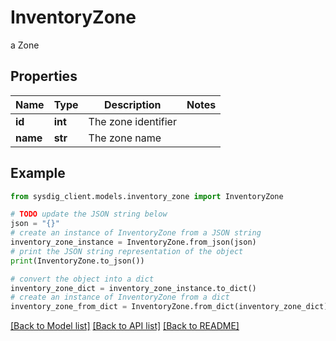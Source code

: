 # InventoryZone

a Zone

## Properties

Name | Type | Description | Notes
------------ | ------------- | ------------- | -------------
**id** | **int** | The zone identifier | 
**name** | **str** | The zone name | 

## Example

```python
from sysdig_client.models.inventory_zone import InventoryZone

# TODO update the JSON string below
json = "{}"
# create an instance of InventoryZone from a JSON string
inventory_zone_instance = InventoryZone.from_json(json)
# print the JSON string representation of the object
print(InventoryZone.to_json())

# convert the object into a dict
inventory_zone_dict = inventory_zone_instance.to_dict()
# create an instance of InventoryZone from a dict
inventory_zone_from_dict = InventoryZone.from_dict(inventory_zone_dict)
```
[[Back to Model list]](../README.md#documentation-for-models) [[Back to API list]](../README.md#documentation-for-api-endpoints) [[Back to README]](../README.md)


